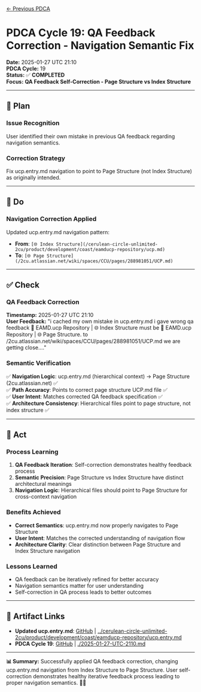 [← Previous PDCA](./2025-01-27-UTC-2100.md)

# **PDCA Cycle 19: QA Feedback Correction - Navigation Semantic Fix**

**Date:** 2025-01-27 UTC 21:10  
**PDCA Cycle:** 19  
**Status:** ✅ **COMPLETED**  
**Focus:** **QA Feedback Self-Correction - Page Structure vs Index Structure**

---

## **🎯 Plan**

### **Issue Recognition**
User identified their own mistake in previous QA feedback regarding navigation semantics.

### **Correction Strategy**
Fix ucp.entry.md navigation to point to Page Structure (not Index Structure) as originally intended.

---

## **🔧 Do**

### **Navigation Correction Applied**
Updated ucp.entry.md navigation pattern:
- **From**: `[🌐 Index Structure](/cerulean-circle-unlimited-2cu/product/development/coast/eamducp-repository/ucp.md)`
- **To**: `[🌐 Page Structure](/2cu.atlassian.net/wiki/spaces/CCU/pages/288981051/UCP.md)`

---

## **✅ Check**

### **QA Feedback Correction**
**Timestamp:** 2025-01-27 UTC 21:10  
**User Feedback:** "i cached my own mistake in ucp.entry.md i gave wrong qa feedback 📁 EAMD.ucp Repository | 🌐 Index Structure must be 📁 EAMD.ucp Repository | 🌐 Page Structure. to /2cu.atlassian.net/wiki/spaces/CCU/pages/288981051/UCP.md we are getting close...."

### **Semantic Verification**
✅ **Navigation Logic**: ucp.entry.md (hierarchical context) → Page Structure (2cu.atlassian.net) ✅  
✅ **Path Accuracy**: Points to correct page structure UCP.md file ✅  
✅ **User Intent**: Matches corrected QA feedback specification ✅  
✅ **Architecture Consistency**: Hierarchical files point to page structure, not index structure ✅  

---

## **🚀 Act**

### **Process Learning**
1. **QA Feedback Iteration**: Self-correction demonstrates healthy feedback process
2. **Semantic Precision**: Page Structure vs Index Structure have distinct architectural meanings
3. **Navigation Logic**: Hierarchical files should point to Page Structure for cross-context navigation

### **Benefits Achieved**
- **Correct Semantics**: ucp.entry.md now properly navigates to Page Structure
- **User Intent**: Matches the corrected understanding of navigation flow
- **Architecture Clarity**: Clear distinction between Page Structure and Index Structure navigation

### **Lessons Learned**
- QA feedback can be iteratively refined for better accuracy
- Navigation semantics matter for user understanding
- Self-correction in QA process leads to better outcomes

---

## **🔗 Artifact Links**
- **Updated ucp.entry.md**: [GitHub](https://github.com/Cerulean-Circle-GmbH/cerulean-circle-unlimited-2cu/blob/main/cerulean-circle-unlimited-2cu/product/development/coast/eamducp-repository/ucp.entry.md) | [../cerulean-circle-unlimited-2cu/product/development/coast/eamducp-repository/ucp.entry.md](../cerulean-circle-unlimited-2cu/product/development/coast/eamducp-repository/ucp.entry.md)
- **PDCA Cycle 19**: [GitHub](https://github.com/Cerulean-Circle-GmbH/cerulean-circle-unlimited-2cu/blob/main/PDCA/2025-01-27-UTC-2110.md) | [./2025-01-27-UTC-2110.md](./2025-01-27-UTC-2110.md)

---

**📊 Summary:** Successfully applied QA feedback correction, changing ucp.entry.md navigation from Index Structure to Page Structure. User self-correction demonstrates healthy iterative feedback process leading to proper navigation semantics. 🎯✅
